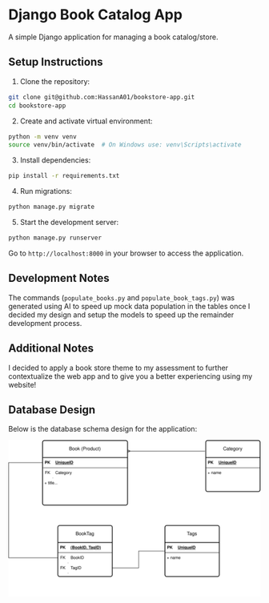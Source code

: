 # Django Book Catalog App

A simple Django application for managing a book catalog/store.

## Setup Instructions

1. Clone the repository:

```bash
git clone git@github.com:HassanA01/bookstore-app.git
cd bookstore-app
```

2. Create and activate virtual environment:

```bash
python -m venv venv
source venv/bin/activate  # On Windows use: venv\Scripts\activate
```

3. Install dependencies:

```bash
pip install -r requirements.txt
```

4. Run migrations:

```bash
python manage.py migrate
```

5. Start the development server:

```bash
python manage.py runserver
```

Go to `http://localhost:8000` in your browser to access the application.

## Development Notes

The commands (`populate_books.py` and `populate_book_tags.py`) was generated using AI to speed up mock data population in the tables once I decided my design and setup the models to speed up the remainder development process.

## Additional Notes

I decided to apply a book store theme to my assessment to further contextualize the web app and to give you a better experiencing using my website!

## Database Design

Below is the database schema design for the application:

![Database Design](database_design.svg)
